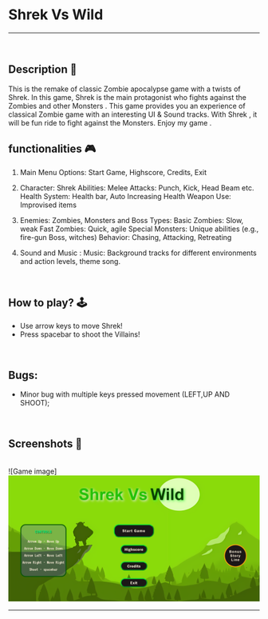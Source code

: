 # Shrek Vs Wild


-------------------

<br>

## **Description 📃**
This is the remake of classic Zombie apocalypse game with a twists of Shrek. In this game, Shrek is the main protagonist who fights against the Zombies and other Monsters . This game provides you an experience of classical Zombie game with an interesting UI & Sound tracks. With Shrek , it will be fun ride to fight against the Monsters. Enjoy my game .


## **functionalities 🎮**
1. Main Menu
   Options: Start Game, Highscore, Credits, Exit

2. Character: Shrek
             Abilities:
             Melee Attacks: Punch, Kick, Head Beam etc.
             Health System: Health bar, Auto Increasing Health
             Weapon Use: Improvised items

3. Enemies: Zombies, Monsters and Boss
            Types:
            Basic Zombies: Slow, weak
            Fast Zombies: Quick, agile
            Special Monsters: Unique abilities (e.g., fire-gun Boss, witches)
            Behavior: Chasing, Attacking, Retreating 

4. Sound and Music :
            Music: Background tracks for different environments and action levels, theme song.

<br>

## **How to play? 🕹️**

- Use arrow keys to move Shrek!
- Press spacebar to shoot the Villains!
<br>

## Bugs:
* Minor bug with multiple keys pressed movement (LEFT,UP AND SHOOT);

<br>

## **Screenshots 📸**

<br>
![Game image] <img src="../../assets/images/Shrek_Vs_Wild.png">

<br>

----------

